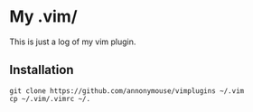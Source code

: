 My .vim/
========

This is just a log of my vim plugin.


Installation
------------

    git clone https://github.com/annonymouse/vimplugins ~/.vim
    cp ~/.vim/.vimrc ~/.

